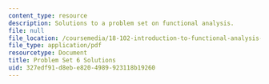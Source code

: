 ```yaml
---
content_type: resource
description: Solutions to a problem set on functional analysis.
file: null
file_location: /coursemedia/18-102-introduction-to-functional-analysis-spring-2009/327edf91d8ebe8204989923118b19260_MIT18_102s09_sol_pset06.pdf
file_type: application/pdf
resourcetype: Document
title: Problem Set 6 Solutions
uid: 327edf91-d8eb-e820-4989-923118b19260
---
```

